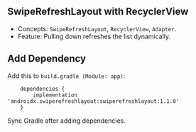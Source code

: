 ## SwipeRefreshLayout with RecyclerView

* Concepts: ```SwipeRefreshLayout```, ```RecyclerView```, ```Adapter```.
* Feature: Pulling down refreshes the list dynamically.

## Add Dependency
Add this to ```build.gradle (Module: app)```:

```
    dependencies {
        implementation 'androidx.swiperefreshlayout:swiperefreshlayout:1.1.0'
    }
```
Sync Gradle after adding dependencies.
